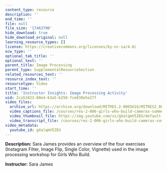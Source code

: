 ```yaml
---
content_type: resource
description: ''
end_time: ''
file: null
file_size: '17463790'
hide_download: true
hide_download_original: null
learning_resource_types: []
license: https://creativecommons.org/licenses/by-nc-sa/4.0/
ocw_type: ''
optional_tab_title: ''
optional_text: ''
parent_title: Image Processing
parent_type: SupplementalResourceSection
related_resources_text: ''
resource_index_text: ''
resourcetype: Video
start_time: ''
title: 'Instructor Insights: Image Processing Activity'
uid: 2ca53423-88e4-63a5-b258-fce838e5e27f
video_files:
  archive_url: https://archive.org/download/MITRES.2-006SU16/MITRES2_006SU16_instructor_insights_300k.mp4
  video_captions_file: /courses/res-2-006-girls-who-build-cameras-summer-2016/7781934d463658888fc8db00920b1367_gXalqmV5ZEU.vtt
  video_thumbnail_file: https://img.youtube.com/vi/gXalqmV5ZEU/default.jpg
  video_transcript_file: /courses/res-2-006-girls-who-build-cameras-summer-2016/cd6ed639ebc02e7d014f3074ef15ace2_gXalqmV5ZEU.pdf
video_metadata:
  youtube_id: gXalqmV5ZEU
---
```


**Description:** Sara James provides an overview of the four exercises (Instagram Filter, Image Flip, Single Color, Vignette) used in the image processing workshop for Girls Who Build.

**Instructor:** Sara James

